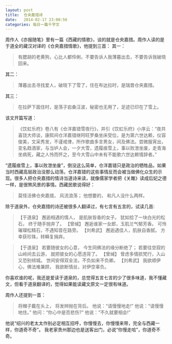```yaml
---
layout: post
title:  仓央嘉措诗
date:   2014-02-17 23:00:56
categories: 每日一篇千字文 
---
```


周作人《亦报随笔》里有一篇《西藏的情歌》，谈的就是仓央嘉措。周作人读的是于道全的藏汉对译的《仓央嘉措情歌》，他提到三首：
其一：
>有腮胡的老黄狗，心比人都伶俐，不要告诉人我薄暮出去，不要告诉我破晓回来。

其二：
>薄暮出去寻找爱人，破晓下了雪了，住在布达拉时，是瑞晋仓央嘉措。

其三：
>在拉萨下面住时，是荡子宕桑汪波，秘密也无用了，足迹已印在了雪上。

该文开篇写道：
>《饮虹乐府》卷八有《仓洋嘉错雪夜行》，并引《饮虹乐府》小序云：“夜共喜饶大师谈，康熙间仓洋嘉错继阿旺罗桑坐床受位，是为第六世达赖，仪容俊美，文采秀发，不谨戒律，所作歌曲多言男女，间及佛法。尝微服宵出，变名趋酒家，与当垆人会，一夕大雪，遗履痕雪上，事以败泄坐废，走青海坐病死，藏之人怜而怀之，至今大雪山中未有不能歌六世达赖情辞者。” 

“遗履痕雪上，事以败泄坐废”，倒没这么简单，仓洋嘉错只是政治的牺牲品，如果当时西藏高层政治没那么动荡，仓洋嘉错的这些事情反而会被当做佛化众生的示现。很多人把仓央嘉措的情诗当道诗来读，就像儒家学者把《关雎》读成后妃之德一样，是很煞风景的事情。西藏民歌说得好：
>莫怪活佛仓央嘉措，
风流浪荡；
他想要的，
和凡人没什么两样。

除于道泉外，仓央嘉措的诗还被很多人翻译过，有七言有五言的，试读几首:
>【于道泉】
邂逅相遇的情人，
是肌肤皆香的女子。
犹如拾了一块白光的松石，
终于随手抛弃了。
【曾缄】
邂逅谁家一女郎，玉肌兰气郁芳香。
可怜璀璨松精石，不遇知音在路旁。
【刘希武】
邂逅遇佳人，肌肤自香腻。
方幸获珍珠，转瞬复捐弃。

>【于道泉】
若要随彼女的心意，
今生同佛法的缘分断绝了；
若要往空寂的山岭间去云游，
就把彼女的心愿违背了。
【曾缄】
曾虑多情损梵行，入山又恐别倾城。
世间安得双全法，不负如来不负卿。
【刘希武】
我欲顺伊心，佛法难兼顾，
我欲断情丝，对伊空辜负。

你喜欢谁的呢，我还是爱读于道泉的，总觉得五言七言的少了很多味道，我不懂藏文，但看于道泉翻译的，觉得如果能读藏文原文一定很有味道。


周作人还提到一首：
>将帽子戴在头上，
将发辫抛在背后。
他说：“请慢慢地走!”
他说：“请慢慢地住。”
他问：“你心中是否悲伤?”
他说：“不久就要相会!”

他说“绍兴的老太太作别必定相互招呼，你慢慢去，你慢慢来带，完全与西藏一样，你道奇不奇”。
我老家贵州那边也是送客出门，必说“你慢走哈”，你道奇不奇。


